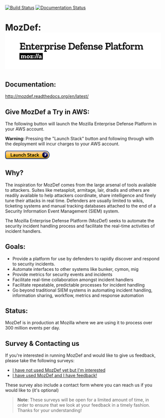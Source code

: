 [![Build Status](https://travis-ci.org/mozilla/MozDef.svg?branch=master)](https://travis-ci.org/mozilla/MozDef)
[![Documentation Status](https://readthedocs.org/projects/mozdef/badge/?version=latest)](http://mozdef.readthedocs.io/en/latest/?badge=latest)

# MozDef: ![LOGO](docs/source/images/moz_defense-platform_01.png)

## Documentation:

http://mozdef.readthedocs.org/en/latest/


## Give MozDef a Try in AWS:

The following button will launch the Mozilla Enterprise Defense Platform in your AWS account.

**Warning:** Pressing the "Launch Stack" button and following through with the deployment will incur charges to your AWS account. 

[![Launch MozDef](docs/source/images/cloudformation-launch-stack.png)][1]


## Why?

The inspiration for MozDef comes from the large arsenal of tools available to attackers. Suites like metasploit, armitage, lair, dradis and others are readily available to help attackers coordinate, share intelligence and finely tune their attacks in real time. Defenders are usually limited to wikis, ticketing systems and manual tracking databases attached to the end of a Security Information Event Management (SIEM) system.

The Mozilla Enterprise Defense Platform (MozDef) seeks to automate the security incident handling process and facilitate the real-time activities of incident handlers.

## Goals:

* Provide a platform for use by defenders to rapidly discover and respond to security incidents.
* Automate interfaces to other systems like bunker, cymon, mig
* Provide metrics for security events and incidents
* Facilitate real-time collaboration amongst incident handlers
* Facilitate repeatable, predictable processes for incident handling
* Go beyond traditional SIEM systems in automating incident handling, information sharing, workflow, metrics and response automation

## Status:

MozDef is in production at Mozilla where we are using it to process over 300 million events per day.

[1]: https://console.aws.amazon.com/cloudformation/home?region=us-west-2#/stacks/new?stackName=mozdef-for-aws&templateURL=https://s3-us-west-2.amazonaws.com/public.us-west-2.infosec.mozilla.org/mozdef/cf/v3.1.1/mozdef-parent.yml

## Survey & Contacting us

If you're interested in running MozDef and would like to give us feedback, please take the following surveys:

- [I have not used MozDef yet but I'm interested](https://www.surveygizmo.com/s3/5040959/fdd6121c7d32)
- [I have used MozDef and I have feedback!](https://www.surveygizmo.com/s3/5040962/7a801108021b)

These survey also include a contact form where you can reach us if you would like to (it's optional)

> **Note**: These surveys will be open for a limited amount of time, in order to ensure that we look at your feedback in
> a timely fashion. Thanks for your understanding!
